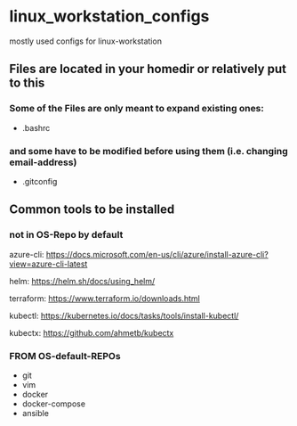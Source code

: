 # linux_workstation_configs
mostly used configs for linux-workstation

## Files are located in your homedir or relatively put to this

### Some of the Files are only meant to expand existing ones:
  - .bashrc

### and some have to be modified before using them (i.e. changing email-address)
  - .gitconfig

## Common tools to be installed

### not in OS-Repo by default

azure-cli:
https://docs.microsoft.com/en-us/cli/azure/install-azure-cli?view=azure-cli-latest

helm:
https://helm.sh/docs/using_helm/

terraform:
https://www.terraform.io/downloads.html

kubectl:
https://kubernetes.io/docs/tasks/tools/install-kubectl/

kubectx:
https://github.com/ahmetb/kubectx


### FROM OS-default-REPOs
  - git
  - vim
  - docker
  - docker-compose
  - ansible
